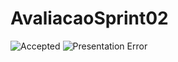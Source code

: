 # AvaliacaoSprint02

![Accepted](https://user-images.githubusercontent.com/96360664/168495781-b983475d-57c6-485c-9fa7-0036c8d8760f.jpg)
![Presentation Error](https://user-images.githubusercontent.com/96360664/168499500-b15de53e-f63c-407a-be90-189a56480ba4.jpg)
